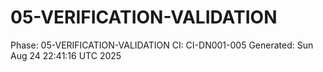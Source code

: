# 05-VERIFICATION-VALIDATION
Phase: 05-VERIFICATION-VALIDATION
CI: CI-DN001-005
Generated: Sun Aug 24 22:41:16 UTC 2025
